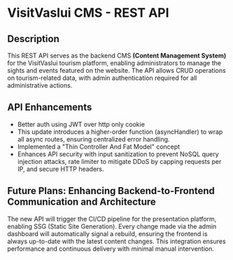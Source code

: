 <h1>VisitVaslui CMS - REST API</h1>

<h2>Description</h2>
This REST API serves as the backend CMS <strong>(Content Management System)</strong> for the VisitVaslui tourism platform, enabling administrators to manage the sights and events featured on the website. The API allows CRUD operations on tourism-related data, with admin authentication required for all administrative actions.

<h2>API Enhancements</h2>
<ul>
<li>Better auth using JWT over http only cookie</li>
<li>This update introduces a higher-order function (asyncHandler) to wrap all async routes, ensuring centralized error handling.</li>
<li>Implemented a "Thin Controller And Fat Model" concept</li>
<li>Enhances API security with input sanitization to prevent NoSQL query injection attacks, rate limiter to mitigate DDoS by capping requests per IP, and secure HTTP headers.</li>
</ul>

<h2>Future Plans: Enhancing Backend-to-Frontend Communication and Architecture</h2>

The new API will trigger the CI/CD pipeline for the presentation platform, enabling SSG (Static Site Generation). Every change made via the admin dashboard will automatically signal a rebuild, ensuring the frontend is always up-to-date with the latest content changes. This integration ensures performance and continuous delivery with minimal manual intervention.

